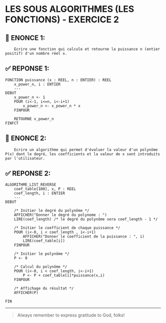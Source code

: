 # LES SOUS ALGORITHMES (LES FONCTIONS) - EXERCICE 2

## 🌟 ENONCE 1:
```
    Ecrire une fonction qui calcule et retourne la puissance n (entier positif) d'un nombre réel x.
```

## ✅ REPONSE 1:

````
FONCTION puissance (x : REEL, n : ENTIER) : REEL
    x_power_n, i : ENTIER
    ---
DEBUT
    x_power_n <- 1
    POUR (i<-1, i<=n, i<-i+1)
        x_power_n <- x_power_n * x
    FINPOUR

    RETOURNE x_power_n
FINFCT
````

## 🌟 ENONCE 2:
```
    Ecrire un algorithme qui permet d'évaluer la valeur d'un polynôme P(x) dont le degré, les coefficients et la valeur de x sont introduits par l'utilisateur.
```

## ✅ REPONSE 2:

````
ALGORITHME_LIST_REVERSE
    coef_table[100], x, P : REEL
    coef_length, i : ENTIER
    ---
DEBUT

    /* Initier le degré du polynôme */
    AFFICHER("Donner le degré du polynome : ")
    LIRE(coef_length) /* le degré du polynôme sera coef_length - 1 */

    /* Initier le coefficient de chaque puissance */
    POUR (i<-0, i < coef_length , i<-i+1)
        AFFICHER("Donner le coefficient de la puissance : ", i)
        LIRE(coef_table[i])
    FINPOUR

    /* Initier le polynôme */
    P <- 0

    /* Calcul du polynôme */
    POUR (i<-0, i < coef_length, i<-i+1)
        P <- P + coef_table[i]*puissance(x,i)
    FINPOUR

    /* Affichage du résultat */
    AFFICHER(P)

FIN 
````


--- 

> Always remember to express gratitude to God, folks!